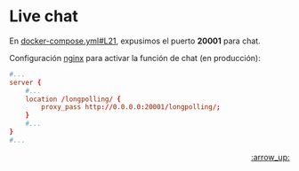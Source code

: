 # Live chat

En [docker-compose.yml#L21](../docker-compose.yml#L21), expusimos el puerto **20001** para chat.

Configuración [nginx](https://www.nginx.com/resources/wiki/start/topics/tutorials/install/) para activar la función de chat (en producción):

``` conf
#...
server {
    #...
    location /longpolling/ {
        proxy_pass http://0.0.0.0:20001/longpolling/;
    }
    #...
}
#...
```
<p align="right"><a href="#top">:arrow_up:</a></p>